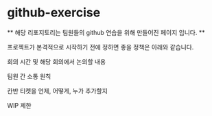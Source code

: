 # github-exercise

** 해당 리포지토리는 팀원들의 github 연습을 위해 만들어진 페이지 입니다. **

 
프로젝트가 본격적으로 시작하기 전에 정하면 좋을 정책은 아래와 같습니다.

회의 시간 및 해당 회의에서 논의할 내용

팀원 간 소통 원칙

칸반 티켓을 언제, 어떻게, 누가 추가할지

WIP 제한
